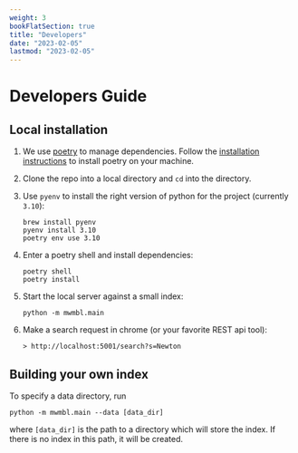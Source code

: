 ```yaml
---
weight: 3
bookFlatSection: true
title: "Developers"
date: "2023-02-05"
lastmod: "2023-02-05"
---
```


# Developers Guide

## Local installation

1. We use [poetry](https://python-poetry.org/) to manage
dependencies. Follow the [installation
instructions](https://python-poetry.org/docs/#installation) to install
poetry on your machine.

2. Clone the repo into a local directory and `cd` into the directory.

3. Use `pyenv` to install the right version of python for the project (currently `3.10`):
	```
	brew install pyenv
	pyenv install 3.10
	poetry env use 3.10
	```

4. Enter a poetry shell and install dependencies:
	```
	poetry shell
	poetry install
	```

5. Start the local server against a small index:
	```
	python -m mwmbl.main
	```

6. Make a search request in chrome (or your favorite REST api tool):
   ```
   > http://localhost:5001/search?s=Newton
   ```


## Building your own index

To specify a data directory, run
```
python -m mwmbl.main --data [data_dir]
```
where `[data_dir]` is the path to a directory which will store the
index. If there is no index in this path, it will be created.

